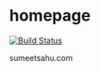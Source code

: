 # homepage
[![Build Status](https://travis-ci.com/sumeetsahu/homepage.svg?branch=master)](https://travis-ci.com/sumeetsahu/homepage)

sumeetsahu.com
